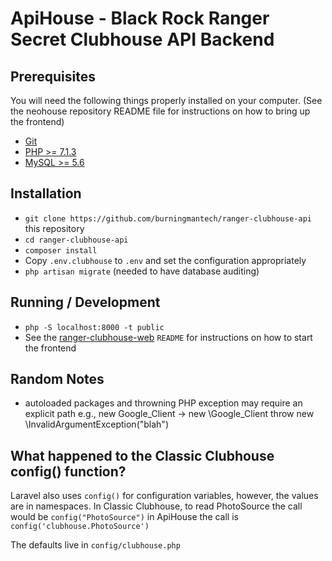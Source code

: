 # ApiHouse - Black Rock Ranger Secret Clubhouse API Backend

## Prerequisites

You will need the following things properly installed on your computer.
(See the neohouse repository README file for instructions on how to bring up the frontend)

* [Git](https://git-scm.com/)
* [PHP >= 7.1.3](https://php.net)
* [MySQL >= 5.6](https://www.mysql.com/downloads/)

## Installation

* `git clone https://github.com/burningmantech/ranger-clubhouse-api` this repository
* `cd ranger-clubhouse-api`
* `composer install`
* Copy `.env.clubhouse` to `.env` and set the configuration appropriately
* `php artisan migrate` (needed to have database auditing)

## Running / Development

* `php -S localhost:8000 -t public`
* See the [ranger-clubhouse-web](https://github.com/burningmantech/ranger-clubhouse-web) `README` for instructions on how to start the frontend

## Random Notes

- autoloaded packages and throwning PHP exception may require an explicit path
  e.g., new Google_Client -> new \Google_Client
  throw new \InvalidArgumentException("blah")

## What happened to the Classic Clubhouse config() function?

Laravel also uses `config()` for configuration variables, however, the values are in namespaces.
In Classic Clubhouse, to read PhotoSource the call would be `config("PhotoSource")` in ApiHouse the call is `config('clubhouse.PhotoSource')`

The defaults live in `config/clubhouse.php`
